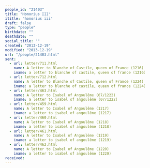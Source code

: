 ```yaml
---
people_id: "21403"
title: "Honorius III"
ititle: "honorius iii"
draft: false
type: "people"
birthdate: ""
deathdate: ""
social_title: ""
created: "2013-12-19"
modified: "2013-12-19"
url: "/people/21403.html"
sent:
  - url: letter/711.html
    name: A letter to Blanche of Castile, queen of France (1216)
    iname: a letter to blanche of castile, queen of france (1216)
  - url: letter/712.html
    name: A letter to Blanche of Castile, queen of France (1224)
    iname: a letter to blanche of castile, queen of france (1224)
  - url: letter/463.html
    name: A letter to Isabel of Angoulême (07/1222)
    iname: a letter to isabel of angoulême (07/1222)
  - url: letter/459.html
    name: A letter to Isabel of Angoulême (1217)
    iname: a letter to isabel of angoulême (1217)
  - url: letter/460.html
    name: A letter to Isabel of Angoulême (1218)
    iname: a letter to isabel of angoulême (1218)
  - url: letter/461.html
    name: A letter to Isabel of Angoulême (1219)
    iname: a letter to isabel of angoulême (1219)
  - url: letter/462.html
    name: A letter to Isabel of Angoulême (1220)
    iname: a letter to isabel of angoulême (1220)
received:
---
```

